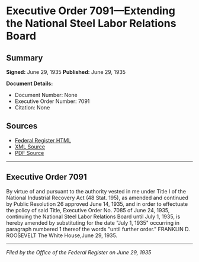 # Executive Order 7091—Extending the National Steel Labor Relations Board

## Summary

**Signed:** June 29, 1935
**Published:** June 29, 1935

**Document Details:**
- Document Number: None
- Executive Order Number: 7091
- Citation: None

## Sources
- [Federal Register HTML](https://www.presidency.ucsb.edu/documents/executive-order-7091-extending-the-national-steel-labor-relations-board)
- [XML Source](None)
- [PDF Source](None)

---

## Executive Order 7091

By virtue of and pursuant to the authority vested in me under Title I of the National Industrial Recovery Act (48 Stat. 195), as amended and continued by Public Resolution 26 approved June 14, 1935, and in order to effectuate the policy of said Title, Executive Order No. 7085 of June 24, 1935, continuing the National Steel Labor Relations Board until July 1, 1935, is hereby amended by substituting for the date "July 1, 1935" occurring in paragraph numbered 1 thereof the words "until further order."
FRANKLIN D. ROOSEVELT
The White House,June 29, 1935.

---

*Filed by the Office of the Federal Register on June 29, 1935*
